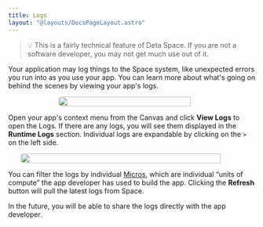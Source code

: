 ```yaml
---
title: Logs
layout: "@layouts/DocsPageLayout.astro"
---
```


> 💡 This is a fairly technical feature of Deta Space. If you are not a software developer, you may not get much use out of it.

Your application may log things to the Space system, like unexpected errors you run into as you use your app. You can learn more about what's going on behind the scenes by viewing your app's logs.


<div style="display:flex; justify-content: center;"><img style="border-radius: 5px; width: 90%; max-width:300px;" src="/docs_assets/use/logs-1.png"/></div>

Open your app's context menu from the Canvas and click **View Logs** to open the Logs. If there are any logs, you will see them displayed in the **Runtime Logs** section. Individual logs are expandable by clicking on the `>` on the left side.

<div style="display:flex; justify-content: center;"><img style="border-radius: 5px; width: 90%; max-width:500px;" src="/docs_assets/use/logs-2.png"/></div>

You can filter the logs by individual [Micros](/docs/en/build/fundamentals/the-space-runtime/micros), which are individual “units of compute” the app developer has used to build the app. Clicking the **Refresh** button will pull the latest logs from Space.

In the future, you will be able to share the logs directly with the app developer.